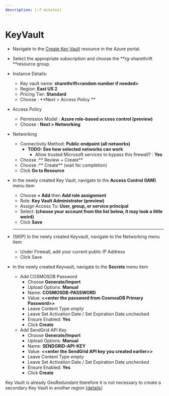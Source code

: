 ```yaml
---
description: (~7 minutes)
---
```


# KeyVault

* Navigate to the [Create Key Vault](https://portal.azure.com/#create/Microsoft.KeyVault) resource in the Azure portal.
* Select the appropriate subscription and choose the **rg-sharethrift **resource group.&#x20;
* Instance Details:
  * Key vault name: **sharethrift\<random number if needed>**
  * Region: **East US 2**
  * Pricing Tier: **Standard**
  * Choose : **Next > Access Policy **
* Access Policy
  * Permission Model : **Azure role-based access control (preview)**
  * Choose : **Next > Networking**
* Networking
  * Connectivity Method: **Public endpoint (all networks)**
    * **TODO: See how selected networks can work**
      * Allow trusted Microsoft services to bypass this firewall? : **Yes**
  * Choose :** Review + Create**
  * Choose :** Create** (wait for completion)
  * Click **Go to Resource**
*   In the newly created Key Vault, navigate to the **Access Control (IAM)** menu item

    * Choose **+ Add**  then **Add role assignment**
    * Role: **Key Vault Administrator (preview)**
    * Assign Access To: **User, group, or service principal**
    * Select:  **(choose your account from the list below, it may look a little weird)**
    * Click **Save**

    ****
* (SKIP) In the newly created Keyvault, navigate to the Networking menu item
  * Under Firewall, add your current public IP Address
  * Click Save
* In the newly created Keyvault, navigate to the **Secrets** menu item
  * Add COSMOSDB Password
    * Choose **Generate/Import**
    * Upload Options: **Manual**
    * Name: **COSMOSDB-PASSWORD**
    * Value: **<\<enter the password from CosmosDB Primary Password>>**
    * Leave Content Type _empty_
    * Leave Set Activation Date / Set Expiration Date unchecked
    * Ensure Enabled: **Yes**
    * Click **Create**
  * Add SendGrid API Key
    * Choose **Generate/Import**
    * Upload Options: **Manual**
    * Name: **SENDGRID-API-KEY**
    * Value: **<\<enter the SendGrid API key you created earlier>>**
    * Leave Content Type _empty_
    * Leave Set Activation Date / Set Expiration Date _unchecked_
    * Ensure Enabled: **Yes**
    * Click **Create**

Key Vault is already GeoRedundant therefore it is not necessary to create a secondary Key Vault in another region \[[details](https://docs.microsoft.com/en-us/azure/key-vault/general/disaster-recovery-guidance)]
